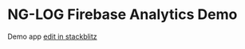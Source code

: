 # NG-LOG Firebase Analytics Demo

Demo app [edit in stackblitz](https://stackblitz.com/github/dagonmetric/ng-log-firebase-analytics/tree/master/samples/demo-app)
